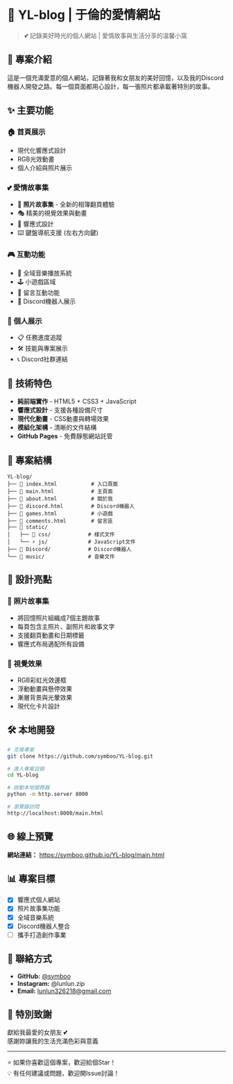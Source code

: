 # 🌟 YL-blog | 于倫的愛情網站

> 💕 記錄美好時光的個人網站 | 愛情故事與生活分享的溫馨小窩

## 📖 專案介紹

這是一個充滿愛意的個人網站，記錄著我和女朋友的美好回憶，以及我的Discord機器人開發之路。每一個頁面都用心設計，每一張照片都承載著特別的故事。

## ✨ 主要功能

### 🏠 **首頁展示**
- 現代化響應式設計
- RGB光效動畫
- 個人介紹與照片展示

### 💕 **愛情故事集**
- 📖 **照片故事集** - 全新的相簿翻頁體驗
- 🎭 精美的視覺效果與動畫
- 📱 響應式設計
- ⌨️ 鍵盤導航支援 (左右方向鍵)

### 🎮 **互動功能**
- 🎵 全域音樂播放系統
- 🕹️ 小遊戲區域
- 💬 留言互動功能
- 🤖 Discord機器人展示

### 👤 **個人展示**
- 📋 任務進度追蹤
- 🛠️ 技能與專案展示
- 📞 Discord社群連結

## 🚀 技術特色

- **純前端實作** - HTML5 + CSS3 + JavaScript
- **響應式設計** - 支援各種設備尺寸
- **現代化動畫** - CSS動畫與轉場效果
- **模組化架構** - 清晰的文件結構
- **GitHub Pages** - 免費靜態網站託管

## 📁 專案結構

```
YL-blog/
├── 📄 index.html           # 入口頁面
├── 📄 main.html            # 主頁面
├── 📄 about.html           # 關於我
├── 📄 discord.html         # Discord機器人
├── 📄 games.html           # 小遊戲
├── 📄 comments.html        # 留言區
├── 📁 static/
│   ├── 🎨 css/            # 樣式文件
│   └── ⚡ js/             # JavaScript文件
├── 🤖 Discord/            # Discord機器人
└── 🎵 music/              # 音樂文件
```

## 🎨 設計亮點

### 💖 **照片故事集**
- 將回憶照片組織成7個主題故事
- 每頁包含主照片、副照片和故事文字
- 支援翻頁動畫和日期標籤
- 響應式布局適配所有設備

### 🌈 **視覺效果**
- RGB彩虹光效邊框
- 浮動動畫與懸停效果
- 漸層背景與光暈效果
- 現代化卡片設計

## 🛠️ 本地開發

```bash
# 克隆專案
git clone https://github.com/symboo/YL-blog.git

# 進入專案目錄
cd YL-blog

# 啟動本地服務器
python -m http.server 8000

# 瀏覽器訪問
http://localhost:8000/main.html
```

## 🌐 線上預覽

**網站連結：** https://symboo.github.io/YL-blog/main.html

## 📊 專案目標

- [x] 響應式個人網站
- [x] 照片故事集功能
- [x] 全域音樂系統
- [x] Discord機器人整合
- [ ] 攜手打造創作事業

## 💌 聯絡方式

- **GitHub:** [@symboo](https://github.com/symboo)
- **Instagram:** @lunlun.zip
- **Email:** lunlun326218@gmail.com

## 🎯 特別致謝

獻給我最愛的女朋友 💕  
感謝妳讓我的生活充滿色彩與意義

---

⭐ 如果你喜歡這個專案，歡迎給個Star！  
💡 有任何建議或問題，歡迎開Issue討論！
